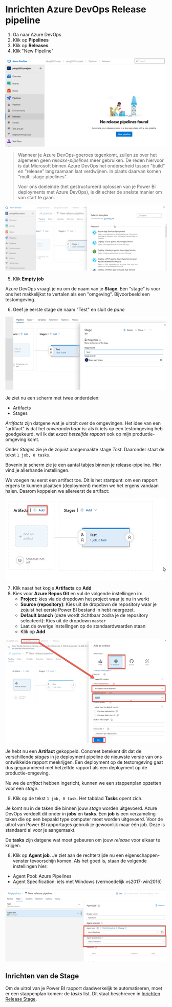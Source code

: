 # Inrichten Azure DevOps Release pipeline

1. Ga naar Azure DevOps
2. Klik op **Pipelines**
3. Klik op **Releases**
4. Klik "New Pipeline"

![Add new pipeline](img/21-pipelines-releases-new-pipeline.png)

> Wanneer je Azure DevOps-goeroes tegenkomt, zullen ze over het algemeen geen *release-pipelines* meer gebruiken. De reden hiervoor is dat Microsoft binnen Azure DevOps het onderscheid tussen "build" en "release" langzaamaan laat verdwijnen. In plaats daarvan komen "multi-stage pipelines".
>
> Voor ons doeleinde (het gestructureerd oplossen van je Power BI deployments met Azure DevOps), is dit echter de snelste manier om van start te gaan.

![Klik "Empty job"](img/22-pipelines-empty-job.png)

5. Klik **Empty job**

Azure DevOps vraagt je nu om de naam van je **Stage**. Een "stage" is voor ons het makkelijkst te vertalen als een "omgeving". Bijvoorbeeld een testomgeving.

6. Geef je eerste stage de naam "Test" en sluit de *pane*

![Hernoem je stage naar "Test"](img/23-name-stage-test.png)

Je ziet nu een scherm met twee onderdelen:

* Artifacts
* Stages

*Artifacts* zijn datgene wat je uitrolt over de omgevingen. Het idee van een "artifact" is dat het *onveranderbaar* is: als ik iets op een testomgeving heb goedgekeurd, wil ik dat *exact hetzelfde rapport* ook op mijn productie-omgeving komt.

Onder *Stages* zie je de zojuist aangemaakte stage *Test*. Daaronder staat de tekst `1 job, 0 tasks`.

Bovenin je scherm zie je een aantal tabjes binnen je release-pipeline. Hier vind je allerhande instellingen.

We voegen nu eerst een artifact toe. Dit is het startpunt: om een rapport ergens te kunnen plaatsen (deployment) moeten we het ergens vandaan halen. Daarom koppelen we allereerst de artifact:

![Klik "Add artifact"](img/24-artifact-add.png)

7. Klik naast het kopje **Artifacts** op **Add**
8. Kies voor **Azure Repos Git** en vul de volgende instellingen in:
   * **Project**: kies via de dropdown het project waar je nu in werkt
   * **Source (repository)**: Kies uit de dropdown de repository waar je zojuist het eerste Power BI bestand in hebt neergezet.
   * **Default branch** (deze wordt zichtbaar zodra je de repository selecteert): Kies uit de dropdown `master`
   * Laat de overige instellingen op de standaardwaarden staan
   * Klik op **Add**

![Add artifact - settings](img/25-add-artifact-settings.png)

Je hebt nu een **Artifact** gekoppeld. Concreet betekent dit dat de verschillende *stages* in je deployment pipeline de nieuwste versie van ons ontwikkelde rapport meekrijgen. Een deployment op de testomgeving gaat dus gegarandeerd met hetzelfde rapport als een deployment op de productie-omgeving.

Nu we de *artifact* hebben ingericht, kunnen we een stappenplan opzetten voor een *stage*.

9. Klik op de tekst `1 job, 0 task`. Het tabblad **Tasks** opent zich.

Je komt nu in de taken die binnen jouw *stage* worden uitgevoerd. Azure DevOps verdeelt dit onder in **jobs** en **tasks**.
Een **job** is een verzameling taken die op een bepaald type computer moet worden uitgevoerd. Voor de uitrol van Power BI rapportages gebruik je gewoonlijk maar één job. Deze is standaard al voor je aangemaakt.

De **tasks** zijn datgene wat moet gebeuren om jouw *release* voor elkaar te krijgen.

8. Klik op **Agent job**. Je ziet aan de rechterzijde nu een eigenschappen-venster tevoorschijn komen. Als het goed is, staan de volgende instellingen hier:

* Agent Pool: Azure Pipelines
* Agent Specification: iets met Windows (vermoedelijk vs2017-win2016)

![Agent job settings](img/26-agent-job-settings.png)

## Inrichten van de Stage

Om de uitrol van je Power BI rapport daadwerkelijk te automatiseren, moet er een stappenplan komen: de *tasks* list. Dit staat beschreven in [Inrichten Release Stage](06-inrichten-devops-release-stage.md).
